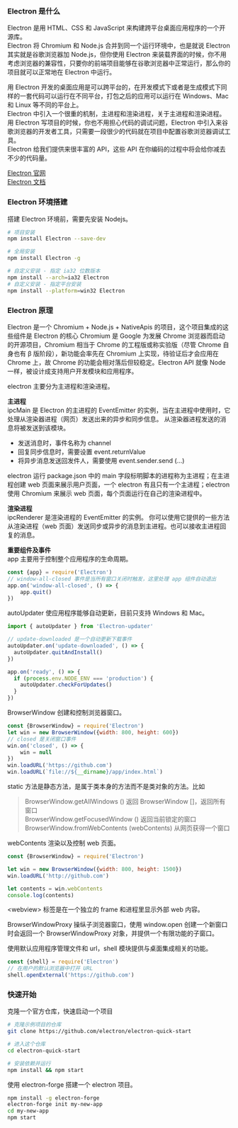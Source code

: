 
### Electron 是什么
Electron 是用 HTML、CSS 和 JavaScript 来构建跨平台桌面应用程序的一个开源库。  
Electron 将 Chromium 和 Node.js 合并到同一个运行环境中，也是就说 Electron 其实就是谷歌浏览器加 Node.js，但你使用 Electron 来装载界面的时候，你不用考虑浏览器的兼容性，只要你的前端项目能够在谷歌浏览器中正常运行，那么你的项目就可以正常地在 Electron 中运行。  

用 Electron 开发的桌面应用是可以跨平台的，在开发模式下或者是生成模式下同样的一套代码可以运行在不同平台，打包之后的应用可以运行在 Windows、Mac 和 Linux 等不同的平台上。  
Electron 中引入一个很重的机制，主进程和渲染进程，关于主进程和渲染进程。  
用 Electron 写项目的时候，你也不用担心代码的调试问题，Electron 中引入来谷歌浏览器的开发者工具，只需要一段很少的代码就在项目中配置谷歌浏览器调试工具。  
Electron 给我们提供来很丰富的 API，这些 API 在你编码的过程中将会给你减去不少的代码量。  

[Electron 官网](https://www.electronjs.org/)  
[Electron 文档](https://wizardforcel.gitbooks.io/electron-doc/content/)  

### Electron 环境搭建
搭建 Electron 环境前，需要先安装 Nodejs。  
```bash
# 项目安装
npm install Electron --save-dev

# 全局安装
npm install Electron -g

# 自定义安装 - 指定 ia32 位数版本
npm install --arch=ia32 Electron
# 自定义安装 - 指定平台安装
npm install --platform=win32 Electron
```

### Electron 原理
Electron 是一个 Chromium + Node.js + NativeApis 的项目，这个项目集成的这些组件是 Electron 的核心 Chromium 是 Google 为发展 Chrome 浏览器而启动的开源项目，Chromium 相当于 Chrome 的工程版或称实验版（尽管 Chrome 自身也有 β 版阶段），新功能会率先在 Chromium 上实现，待验证后才会应用在 Chrome 上，故 Chrome 的功能会相对落后但较稳定。Electron API 就像 Node 一样，被设计成支持用户开发模块和应用程序。  

electron 主要分为主进程和渲染进程。  

**主进程**  
ipcMain 是 Electron 的主进程的 EventEmitter 的实例，当在主进程中使用时，它处理从渲染器进程（网页）发送出来的异步和同步信息。 从渲染器进程发送的消息将被发送到该模块。  

- 发送消息时，事件名称为 channel
- 回复同步信息时，需要设置 event.returnValue
- 将异步消息发送回发件人，需要使用 event.sender.send (...)

electron 运行 package.json 中的 main 字段标明脚本的进程称为主进程；在主进程创建 web 页面来展示用户页面，一个 electron 有且只有一个主进程；electron 使用 Chromium 来展示 web 页面，每个页面运行在自己的渲染进程中。  

**渲染进程**  
ipcRenderer 是渲染进程的 EventEmitter 的实例。 你可以使用它提供的一些方法从渲染进程（web 页面）发送同步或异步的消息到主进程。也可以接收主进程回复的消息。

**重要组件及事件**  
app 主要用于控制整个应用程序的生命周期。  
```javascript
const {app} = require('Electron')
// window-all-closed 事件是当所有窗口关闭时触发，这里处理 app 组件自动退出
app.on('window-all-closed', () => {
	app.quit()
})
```

autoUpdater 使应用程序能够自动更新，目前只支持 Windows 和 Mac。  
```javascript
import { autoUpdater } from 'Electron-updater'

// update-downloaded 是一个自动更新下载事件
autoUpdater.on('update-downloaded', () => {
  autoUpdater.quitAndInstall()
})

app.on('ready', () => {
  if (process.env.NODE_ENV === 'production') {
  	autoUpdater.checkForUpdates()
  }
})
```

BrowserWindow 创建和控制浏览器窗口。  
```javascript
const {BrowserWindow} = require('Electron')
let win = new BrowserWindow({width: 800, height: 600})
// closed 是关闭窗口事件
win.on('closed', () => {
	win = null
})
win.loadURL('https://github.com')
win.loadURL(`file://${__dirname}/app/index.html`)
```

static 方法是静态方法，是属于类本身的方法而不是类对象的方法。比如  
> BrowserWindow.getAllWindows () 返回 BrowserWindow []，返回所有窗口  
> BrowserWindow.getFocusedWindow () 返回当前锁定的窗口  
> BrowserWindow.fromWebContents (webContents) 从网页获得一个窗口  

webContents 渲染以及控制 web 页面。  
```javascript
const {BrowserWindow} = require('Electron')

let win = new BrowserWindow({width: 800, height: 1500})
win.loadURL('http://github.com')

let contents = win.webContents
console.log(contents)
```

<webview\> 标签是在一个独立的 frame 和进程里显示外部 web 内容。  

BrowserWindowProxy 操纵子浏览器窗口，使用 window.open 创建一个新窗口时会返回一个 BrowserWindowProxy 对象，并提供一个有限功能的子窗口。  

使用默认应用程序管理文件和 url，shell 模块提供与桌面集成相关的功能。  
```javascript
const {shell} = require('Electron')
// 在用户的默认浏览器中打开 URL 
shell.openExternal('https://github.com')
```

### 快速开始
克隆一个官方仓库，快速启动一个项目
```bash
# 克隆示例项目的仓库
git clone https://github.com/electron/electron-quick-start

# 进入这个仓库
cd electron-quick-start

# 安装依赖并运行
npm install && npm start
```

使用 electron-forge 搭建一个 electron 项目。  
```bash
npm install -g electron-forge 
electron-forge init my-new-app 
cd my-new-app
npm start
```
